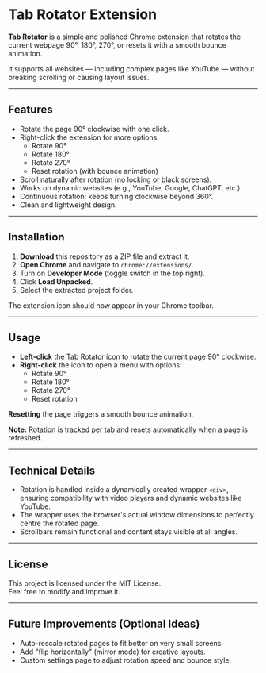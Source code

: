 # Tab Rotator Extension

**Tab Rotator** is a simple and polished Chrome extension that rotates the current webpage 90°, 180°, 270°, or resets it with a smooth bounce animation.

It supports all websites — including complex pages like YouTube — without breaking scrolling or causing layout issues.

---

## Features
- Rotate the page 90° clockwise with one click.
- Right-click the extension for more options:
  - Rotate 90°
  - Rotate 180°
  - Rotate 270°
  - Reset rotation (with bounce animation)
- Scroll naturally after rotation (no locking or black screens).
- Works on dynamic websites (e.g., YouTube, Google, ChatGPT, etc.).
- Continuous rotation: keeps turning clockwise beyond 360°.
- Clean and lightweight design.

---

## Installation

1. **Download** this repository as a ZIP file and extract it.
2. **Open Chrome** and navigate to `chrome://extensions/`.
3. Turn on **Developer Mode** (toggle switch in the top right).
4. Click **Load Unpacked**.
5. Select the extracted project folder.

The extension icon should now appear in your Chrome toolbar.

---

## Usage

- **Left-click** the Tab Rotator icon to rotate the current page 90° clockwise.
- **Right-click** the icon to open a menu with options:
  - Rotate 90°
  - Rotate 180°
  - Rotate 270°
  - Reset rotation

**Resetting** the page triggers a smooth bounce animation.

**Note:** Rotation is tracked per tab and resets automatically when a page is refreshed.

---

## Technical Details

- Rotation is handled inside a dynamically created wrapper `<div>`, ensuring compatibility with video players and dynamic websites like YouTube.
- The wrapper uses the browser's actual window dimensions to perfectly centre the rotated page.
- Scrollbars remain functional and content stays visible at all angles.

---

## License

This project is licensed under the MIT License.  
Feel free to modify and improve it.

---

## Future Improvements (Optional Ideas)

- Auto-rescale rotated pages to fit better on very small screens.
- Add "flip horizontally" (mirror mode) for creative layouts.
- Custom settings page to adjust rotation speed and bounce style.
